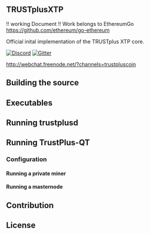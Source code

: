 
## TRUSTplusXTP

!! working Document !! Work belongs to EthereumGo https://github.com/ethereum/go-ethereum

Official inital implementation of the TRUSTplus XTP core.

[![Discord](https://img.shields.io/badge/discord-join%20chat-blue.svg)](https://discord.gg/56Dfku)
[![Gitter](https://img.shields.io/gitter/room/nwjs/nw.js.svg)](https://gitter.im/TRUSTplusXTP/community#)

http://webchat.freenode.net/?channels=trustpluscoin



## Building the source


## Executables

## Running trustplusd

## Running TrustPlus-QT

### Configuration

#### Running a private miner

#### Running a masternode

## Contribution

## License
